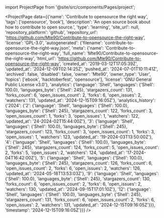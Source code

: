
import ProjectPage from '@site/src/components/Pages/project';

<ProjectPage
    data={{'name': 'Contribute to opensource the right way', 'tags': ['opensource', 'book'], 'description': 'An open source book about how to contribute to open source.', 'type': 'learning', 'site_url': null, 'repository_platform': 'github', 'repository_url': 'https://github.com/Mte90/Contribute-to-opensource-the-right-way', 'license': 'GPL-3.0', 'autogenerated': {'filename': 'contribute-to-opensource-the-right-way.json', 'meta': {'name': 'Contribute-to-opensource-the-right-way', 'full_name': 'Mte90/Contribute-to-opensource-the-right-way', 'html_url': 'https://github.com/Mte90/Contribute-to-opensource-the-right-way', 'created_at': '2019-03-12T17:05:39Z', 'updated_at': '2024-12-09T02:14:25Z', 'pushed_at': '2024-07-01T10:11:41Z', 'archived': false, 'disabled': false, 'owner': 'Mte90', 'owner_type': 'User', 'topics': ['ebook', 'hacktoberfest', 'opensource'], 'license': 'GNU General Public License v3.0'}, 'analytics': {'language': 'Shell', 'languages': {'Shell': 100.0}, 'languages_byte': {'Shell': 245}, 'stargazers_count': 131, 'forks_count': 6, 'open_issues_count': 2, 'forks': 6, 'open_issues': 2, 'watchers': 131, 'updated_at': '2024-12-15T09:16:05Z'}, 'analytics_history': {'2024': {'2': {'language': 'Shell', 'languages': {'Shell': 100.0}, 'languages_byte': {'Shell': 245}, 'stargazers_count': 122, 'forks_count': 3, 'open_issues_count': 1, 'forks': 3, 'open_issues': 1, 'watchers': 122, 'updated_at': '24-2024-02T15:44:00Z'}, '3': {'language': 'Shell', 'languages': {'Shell': 100.0}, 'languages_byte': {'Shell': 245}, 'stargazers_count': 123, 'forks_count': 3, 'open_issues_count': 1, 'forks': 3, 'open_issues': 1, 'watchers': 123, 'updated_at': '19-2024-03T13:50:00Z'}, '4': {'language': 'Shell', 'languages': {'Shell': 100.0}, 'languages_byte': {'Shell': 245}, 'stargazers_count': 124, 'forks_count': 5, 'open_issues_count': 2, 'forks': 5, 'open_issues': 2, 'watchers': 124, 'updated_at': '17-2024-04T16:42:00Z'}, '5': {'language': 'Shell', 'languages': {'Shell': 100.0}, 'languages_byte': {'Shell': 245}, 'stargazers_count': 126, 'forks_count': 6, 'open_issues_count': 2, 'forks': 6, 'open_issues': 2, 'watchers': 126, 'updated_at': '2024-05-18T13:53:03Z'}, '9': {'language': 'Shell', 'languages': {'Shell': 100.0}, 'languages_byte': {'Shell': 245}, 'stargazers_count': 130, 'forks_count': 6, 'open_issues_count': 2, 'forks': 6, 'open_issues': 2, 'watchers': 130, 'updated_at': '2024-09-15T17:01:10Z'}, '12': {'language': 'Shell', 'languages': {'Shell': 100.0}, 'languages_byte': {'Shell': 245}, 'stargazers_count': 131, 'forks_count': 6, 'open_issues_count': 2, 'forks': 6, 'open_issues': 2, 'watchers': 131, 'updated_at': '2024-12-15T09:16:05Z'}}}, 'timestamp': '2024-12-15T09:16:05Z'}}}
/>
